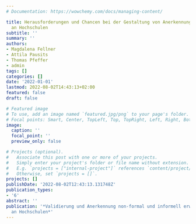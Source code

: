 ```yaml
---
# Documentation: https://wowchemy.com/docs/managing-content/

title: Herausforderungen und Chancen bei der Gestaltung von Anerkennungs- und Validierungsverfahren
  an Hochschulen
subtitle: ''
summary: ''
authors:
- Magdalena Fellner
- Attila Pausits
- Thomas Pfeffer
- admin
tags: []
categories: []
date: '2022-01-01'
lastmod: 2022-08-02T14:43:13+02:00
featured: false
draft: false

# Featured image
# To use, add an image named `featured.jpg/png` to your page's folder.
# Focal points: Smart, Center, TopLeft, Top, TopRight, Left, Right, BottomLeft, Bottom, BottomRight.
image:
  caption: ''
  focal_point: ''
  preview_only: false

# Projects (optional).
#   Associate this post with one or more of your projects.
#   Simply enter your project's folder or file name without extension.
#   E.g. `projects = ["internal-project"]` references `content/project/deep-learning/index.md`.
#   Otherwise, set `projects = []`.
projects: []
publishDate: '2022-08-02T12:43:13.131748Z'
publication_types:
- '6'
abstract: ''
publication: '*Validierung und Anerkennung non-formal und informell erworbener Kompetenzen
  an Hochschulen*'
---
```

